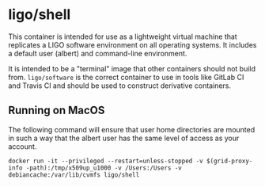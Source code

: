 # ligo/shell

This container is intended for use as a lightweight virtual machine that
replicates a LIGO software environment on all operating systems. It includes
a default user (albert) and command-line environment.

It is intended to be a "terminal" image that other containers should not build
from. `ligo/software` is the correct container to use in tools like GitLab CI
and Travis CI and should be used to construct derivative containers.

## Running on MacOS
The following command will ensure that user home directories are mounted in
such a way that the albert user has the same level of access as your account.
```
docker run -it --privileged --restart=unless-stopped -v $(grid-proxy-info -path):/tmp/x509up_u1000 -v /Users:/Users -v debiancache:/var/lib/cvmfs ligo/shell
```
